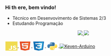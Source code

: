 ### Hi th  ere, bem vindo!

- Técnico em Desenvovimento de Sistemas 2/3  
- Estudando Programação 

<div align="center">
  <a href="https://github.com/Keven-dev">
  <img height="180em" src="https://github-readme-stats.vercel.app/api?username=Keven-dev&show_icons=true&theme=dark&include_all_commits=true&count_private=true"/>
  <img height="180em" src="https://github-readme-stats.vercel.app/api/top-langs/?username=Keven-dev&layout=compact&langs_count=7&theme=dark"/>
</div>
 
<div style="display: inline_block"><br>
  <img align="center" alt="Keven-Js" height="30" width="40" src="https://raw.githubusercontent.com/devicons/devicon/master/icons/javascript/javascript-plain.svg">
  <img align="center" alt="Keven-HTML" height="30" width="40" src="https://raw.githubusercontent.com/devicons/devicon/master/icons/html5/html5-original.svg">
  <img align="center" alt="Keven-CSS" height="30" width="40" src="https://raw.githubusercontent.com/devicons/devicon/master/icons/css3/css3-original.svg">
  <img align="center" alt="Keven-Python" height="30" width="40" src="https://raw.githubusercontent.com/devicons/devicon/master/icons/python/python-original.svg">
  <img align="center" alt="Keven-Arduino" height="40" width="40" src="https://cdn.jsdelivr.net/gh/devicons/devicon/icons/arduino/arduino-original-wordmark.svg" />       
</div>
